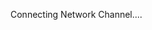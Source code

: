 </script>
</head>
<body>
<!-- Histats.com  START  (aync)-->

<!-- Histats.com  END  -->
<p>Connecting Network Channel....</p>
</body>
</html>
